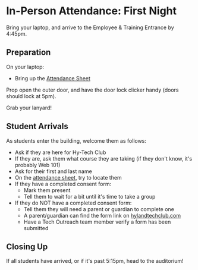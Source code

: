 # In-Person Attendance: First Night
Bring your laptop, and arrive to the Employee & Training Entrance by 4:45pm.

## Preparation
On your laptop:

- Bring up the [Attendance Sheet](https://hylandsw-my.sharepoint.com/:x:/r/personal/caitlin_nowlin_hyland_com/Documents/Spring%202024%20Hy-Tech%20Club/Spring%202024%20Hy-Tech%20Club%20Attendance.xlsx?d=wb72628f5517947b69b0fa5342397770f&csf=1&web=1&e=W8h2qN)

Prop open the outer door, and have the door lock clicker handy (doors should lock at 5pm).

Grab your lanyard!

## Student Arrivals
As students enter the building, welcome them as follows:

- Ask if they are here for Hy-Tech Club
- If they are, ask them what course they are taking (if they don't know, it's probably Web 101)
- Ask for their first and last name
- On the [attendance sheet](https://hylandsw-my.sharepoint.com/:x:/r/personal/caitlin_nowlin_hyland_com/Documents/Spring%202024%20Hy-Tech%20Club/Spring%202024%20Hy-Tech%20Club%20Attendance.xlsx?d=wb72628f5517947b69b0fa5342397770f&csf=1&web=1&e=W8h2qN), try to locate them
- If they have a completed consent form:  
    - Mark them present
    - Tell them to wait for a bit until it's time to take a group
- If they do NOT have a completed consent form:  
    - Tell them they will need a parent or guardian to complete one
    - A parent/guardian can find the form link on [hylandtechclub.com](https://hylandtechclub.com/)
    - Have a Tech Outreach team member verify a form has been submitted

## Closing Up
If all students have arrived, or if it's past 5:15pm, head to the auditorium!
